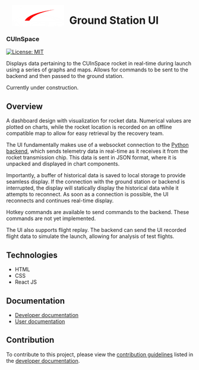 <img width="140px" align="left" style="padding: 15px" src="https://github.com/CarletonURocketry/ground-station-ui/blob/main/public/colour_logo.png?raw=true"/>
<h1>Ground Station UI</h1>
<h3>CUInSpace</h3>

[![License: MIT](https://img.shields.io/badge/License-MIT-FF2D00.svg)](https://opensource.org/licenses/MIT)

Displays data pertaining to the CUInSpace rocket in real-time during launch using a series of graphs and maps. Allows for commands to be sent to the backend and then passed to the ground station.

Currently under construction.

## Overview

A dashboard design with visualization for rocket data. Numerical values are plotted on charts, while the rocket location is recorded on an offline compatible map to allow for easy retrieval by the recovery team.

The UI fundamentally makes use of a websocket connection to the [Python backend](https://github.com/CarletonURocketry/ground-station), which sends telemetry data in real-time as it receives it from the rocket transmission chip. This data is sent in JSON format, where it is unpacked and displayed in chart components.

Importantly, a buffer of historical data is saved to local storage to provide seamless display. If the connection with the ground station or backend is interrupted, the display will statically display the historical data while it attempts to reconnect. As soon as a connection is possible, the UI reconnects and continues real-time display.

Hotkey commands are available to send commands to the backend. These commands are not yet implemented.

The UI also supports flight replay. The backend can send the UI recorded flight data to simulate the launch, allowing for analysis of test flights.

## Technologies

- HTML
- CSS
- React JS

## Documentation

- [Developer documentation](./docs/dev/DevDocs.md)
- [User documentation](./docs/user/UserDocs.md)

## Contribution

To contribute to this project, please view the [contribution guidelines](./docs/dev/tutorials/Contributing.md) listed in the [developer documentation](./docs/dev/DevDocs.md).

